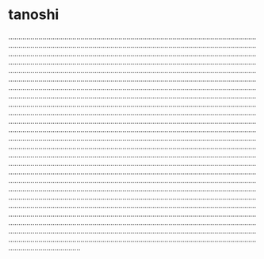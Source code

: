 # tanoshi
................................................................................................................................................................................................................................................................................................................................................................................................................................................................................................................................................................................................................................................................................................................................................................................................................................................................................................................................................................................................................................................................................................................................................................................................................................................................................................................................................................................................................................................................................................................................................................................................................................................................................................................................................................................................................................................................................................................................................................................................................................................................................................................................................................................................................................................................................................................................................................................................................................................................................................................................................................................................................................................................................................................................................................................................................................................................................................................................................................................................................................................................................................................................................................................................................................................................